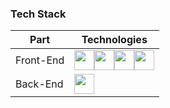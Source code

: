 ### Tech Stack
| Part | Technologies                                                                                       |
| ------------------------------------ | ------------------------------------------------------------------ |
| Front-End | <img src="https://raw.githubusercontent.com/marwin1991/profile-technology-icons/refs/heads/main/icons/next_js.png" height="32"><img src="https://raw.githubusercontent.com/marwin1991/profile-technology-icons/refs/heads/main/icons/typescript.png" height="32"><img src="https://raw.githubusercontent.com/marwin1991/profile-technology-icons/refs/heads/main/icons/react.png" height="32"><img src="https://raw.githubusercontent.com/marwin1991/profile-technology-icons/refs/heads/main/icons/tailwind_css.png" height="32"> |
| Back-End | <img src="https://raw.githubusercontent.com/marwin1991/profile-technology-icons/refs/heads/main/icons/firebase.png" height="32">